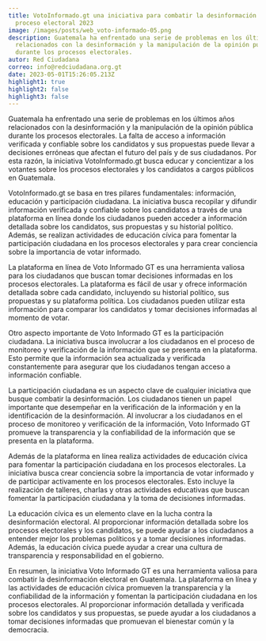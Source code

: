 ```yaml
---
title: VotoInformado.gt una iniciativa para combatir la desinformación en el
  proceso electoral 2023
image: /images/posts/web_voto-informado-05.png
description: Guatemala ha enfrentado una serie de problemas en los últimos años
  relacionados con la desinformación y la manipulación de la opinión pública
  durante los procesos electorales.
autor: Red Ciudadana
correo: info@redciudadana.org.gt
date: 2023-05-01T15:26:05.213Z
highlight1: true
highlight2: false
highlight3: false
---
```

Guatemala ha enfrentado una serie de problemas en los últimos años relacionados con la desinformación y la manipulación de la opinión pública durante los procesos electorales. La falta de acceso a información verificada y confiable sobre los candidatos y sus propuestas puede llevar a decisiones erróneas que afectan el futuro del país y de sus ciudadanos. Por esta razón, la iniciativa VotoInformado.gt busca educar y concientizar a los votantes sobre los procesos electorales y los candidatos a cargos públicos en Guatemala.


VotoInformado.gt se basa en tres pilares fundamentales: información, educación y participación ciudadana. La iniciativa busca recopilar y difundir información verificada y confiable sobre los candidatos a través de una plataforma en línea donde los ciudadanos pueden acceder a información detallada sobre los candidatos, sus propuestas y su historial político. Además, se realizan actividades de educación cívica para fomentar la participación ciudadana en los procesos electorales y para crear conciencia sobre la importancia de votar informado.


La plataforma en línea de Voto Informado GT es una herramienta valiosa para los ciudadanos que buscan tomar decisiones informadas en los procesos electorales. La plataforma es fácil de usar y ofrece información detallada sobre cada candidato, incluyendo su historial político, sus propuestas y su plataforma política. Los ciudadanos pueden utilizar esta información para comparar los candidatos y tomar decisiones informadas al momento de votar.


Otro aspecto importante de Voto Informado GT es la participación ciudadana. La iniciativa busca involucrar a los ciudadanos en el proceso de monitoreo y verificación de la información que se presenta en la plataforma. Esto permite que la información sea actualizada y verificada constantemente para asegurar que los ciudadanos tengan acceso a información confiable.


La participación ciudadana es un aspecto clave de cualquier iniciativa que busque combatir la desinformación. Los ciudadanos tienen un papel importante que desempeñar en la verificación de la información y en la identificación de la desinformación. Al involucrar a los ciudadanos en el proceso de monitoreo y verificación de la información, Voto Informado GT promueve la transparencia y la confiabilidad de la información que se presenta en la plataforma.


Además de la plataforma en línea realiza actividades de educación cívica para fomentar la participación ciudadana en los procesos electorales. La iniciativa busca crear conciencia sobre la importancia de votar informado y de participar activamente en los procesos electorales. Esto incluye la realización de talleres, charlas y otras actividades educativas que buscan fomentar la participación ciudadana y la toma de decisiones informadas.


La educación cívica es un elemento clave en la lucha contra la desinformación electoral. Al proporcionar información detallada sobre los procesos electorales y los candidatos, se puede ayudar a los ciudadanos a entender mejor los problemas políticos y a tomar decisiones informadas. Además, la educación cívica puede ayudar a crear una cultura de transparencia y responsabilidad en el gobierno.


En resumen, la iniciativa Voto Informado GT es una herramienta valiosa para combatir la desinformación electoral en Guatemala. La plataforma en línea y las actividades de educación cívica promueven la transparencia y la confiabilidad de la información y fomentan la participación ciudadana en los procesos electorales. Al proporcionar información detallada y verificada sobre los candidatos y sus propuestas, se puede ayudar a los ciudadanos a tomar decisiones informadas que promuevan el bienestar común y la democracia.